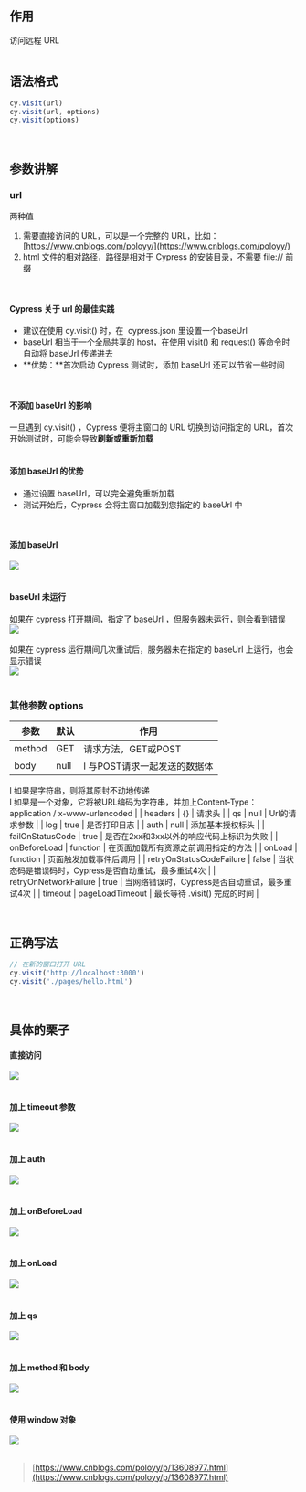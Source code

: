 
## 作用
访问远程 URL  
 

## 语法格式

```javascript
cy.visit(url)
cy.visit(url, options)
cy.visit(options)
```
 

## 参数讲解

### url
两种值

1. 需要直接访问的 URL，可以是一个完整的 URL，比如：[https://www.cnblogs.com/poloyy/](https://www.cnblogs.com/poloyy/)
1. html 文件的相对路径，路径是相对于 Cypress 的安装目录，不需要 file:// 前缀

 

#### Cypress 关于 url 的最佳实践

- 建议在使用 cy.visit() 时，在  cypress.json 里设置一个baseUrl
- baseUrl 相当于一个全局共享的 host，在使用 visit() 和 request() 等命令时自动将 baseUrl 传递进去
- **优势：**首次启动 Cypress 测试时，添加 baseUrl 还可以节省一些时间

 

#### 不添加 baseUrl 的影响
一旦遇到 cy.visit() ，Cypress 便将主窗口的 URL 切换到访问指定的 URL，首次开始测试时，可能会导致**刷新或重新加载**  
 

#### 添加 baseUrl 的优势

- 通过设置 baseUrl，可以完全避免重新加载
- 测试开始后，Cypress 会将主窗口加载到您指定的 baseUrl 中

 

#### 添加 baseUrl
![](https://img2020.cnblogs.com/blog/1896874/202009/1896874-20200903113828310-450523201.png)  
 

#### baseUrl 未运行
如果在 cypress 打开期间，指定了 baseUrl ，但服务器未运行，则会看到错误  
![](https://img2020.cnblogs.com/blog/1896874/202009/1896874-20200903114730269-1652641955.png)  
   
如果在 cypress 运行期间几次重试后，服务器未在指定的 baseUrl 上运行，也会显示错误   
![](https://img2020.cnblogs.com/blog/1896874/202009/1896874-20200903115011027-1798290008.png)  
 

### 其他参数 options
| **参数** | **默认** | **作用** |
| --- | --- | --- |
| method | GET | 请求方法，GET或POST |
| body | null | l 与POST请求一起发送的数据体  
l 如果是字符串，则将其原封不动地传递  
l 如果是一个对象，它将被URL编码为字符串，并加上Content-Type：application / x-www-urlencoded |
| headers | {} | 请求头 |
| qs | null | Url的请求参数 |
| log | true | 是否打印日志 |
| auth | null | 添加基本授权标头 |
| failOnStatusCode | true | 是否在2xx和3xx以外的响应代码上标识为失败 |
| onBeforeLoad | function | 在页面加载所有资源之前调用指定的方法 |
| onLoad | function | 页面触发加载事件后调用 |
| retryOnStatusCodeFailure | false | 当状态码是错误码时，Cypress是否自动重试，最多重试4次 |
| retryOnNetworkFailure | true | 当网络错误时，Cypress是否自动重试，最多重试4次 |
| timeout | pageLoadTimeout | 最长等待 .visit() 完成的时间 |

 

## 正确写法

```javascript
// 在新的窗口打开 URL
cy.visit('http://localhost:3000')  
cy.visit('./pages/hello.html')
```
 

## 具体的栗子

#### 直接访问
![](https://img2020.cnblogs.com/blog/1896874/202009/1896874-20200903141727014-1570205068.png)  
 

#### 加上 timeout 参数
![](https://img2020.cnblogs.com/blog/1896874/202009/1896874-20200903141742177-496116966.png)  
 

#### 加上 auth
![](https://img2020.cnblogs.com/blog/1896874/202009/1896874-20200903141747877-2146472055.png)  
 

#### 加上 onBeforeLoad
![](https://img2020.cnblogs.com/blog/1896874/202009/1896874-20200903141721132-2002317913.png)  
 

#### 加上 onLoad
![](https://img2020.cnblogs.com/blog/1896874/202009/1896874-20200903153016576-986084680.png)  
 

#### 加上 qs
![](https://img2020.cnblogs.com/blog/1896874/202009/1896874-20200903153020021-1798662880.png)  
 

#### 加上 method 和 body
![](https://img2020.cnblogs.com/blog/1896874/202009/1896874-20200903175114016-528062452.png)  
 

#### 使用 window 对象
![](https://img2020.cnblogs.com/blog/1896874/202009/1896874-20200903175120949-101737375.png)  
 

> [https://www.cnblogs.com/poloyy/p/13608977.html](https://www.cnblogs.com/poloyy/p/13608977.html)

